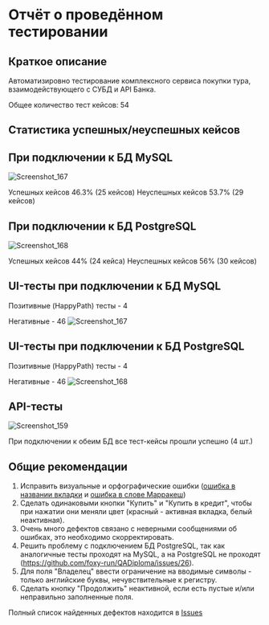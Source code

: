 # Отчёт о проведённом тестировании

## Краткое описание
Автоматизировно тестирование комплексного сервиса покупки тура, взаимодействующего с СУБД и API Банка.

Общее количество тест кейсов: 54

## Статистика успешных/неуспешных кейсов

## При подключении к БД MySQL
![Screenshot_167](https://user-images.githubusercontent.com/69159399/117329590-76227400-ae9d-11eb-87cf-f8c0789b64fe.png)


Успешных кейсов 46.3% (25 кейсов)
Неуспешных кейсов 53.7% (29 кейсов)

## При подключении к БД PostgreSQL
![Screenshot_168](https://user-images.githubusercontent.com/69159399/117329892-c7326800-ae9d-11eb-928b-d2ed15a7fb85.png)


Успешных кейсов 44% (24 кейса)
Неуспешных кейсов 56% (30 кейсов)

## UI-тесты при подключении к БД MySQL

Позитивные (HappyPath) тесты - 4

Негативные - 46
![Screenshot_167](https://user-images.githubusercontent.com/69159399/117429549-d661f600-af2f-11eb-8dc8-53887b48f828.png)


## UI-тесты при подключении к БД PostgreSQL
Позитивные (HappyPath) тесты - 4

Негативные - 46
![Screenshot_168](https://user-images.githubusercontent.com/69159399/117429579-de219a80-af2f-11eb-85b7-744153fc3eb1.png)


## API-тесты

![Screenshot_159](https://user-images.githubusercontent.com/69159399/117330128-0b256d00-ae9e-11eb-9170-092f57c85dda.png)

При подключении к обеим БД все тест-кейсы прошли успешно (4 шт.) 

## Общие рекомендации
1. Исправить визуальные и орфографические ошибки ([ошибка в названии вкладки](https://github.com/foxy-run/QADiploma/issues/7) и [ошибка в слове Марракеш](https://github.com/foxy-run/QADiploma/issues/1)) 
2. Cделать одинаковыми кнопки "Купить" и "Купить в кредит", чтобы при нажатии они меняли цвет (красный - активная вкладка, белый неактивная).
3. Очень много дефектов связано с неверными сообщениями об ошибках, это необходимо скорректировать.
4. Решить проблему с подключением БД PostgreSQL, так как аналогичные тесты проходят на MySQL, а на PostgreSQL не проходят (https://github.com/foxy-run/QADiploma/issues/26).
5. Для поля "Владелец" ввести ограничение на вводимые символы - только английские буквы, нечувствительные к регистру.
6. Сделать кнопку "Продолжить" неактивной, если есть пустые и/или неправильно заполненные поля.

Полный список найденных дефектов находится в [Issues](https://github.com/foxy-run/QADiploma/issues)
